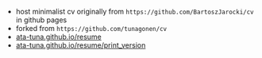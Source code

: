 - host minimalist cv originally from `https://github.com/BartoszJarocki/cv` in github pages
- forked from `https://github.com/tunagonen/cv`
- <a href=https://ata-tuna.github.io/resume>ata-tuna.github.io/resume</a>
- <a href=https://ata-tuna.github.io/resume/print_version>ata-tuna.github.io/resume/print_version</a>
